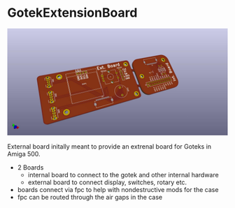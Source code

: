 # GotekExtensionBoard

![Board Render Front](ExternalBoard.jpg "Board Render Front")

External board initally meant to provide an extrenal board for Goteks in Amiga 500.
* 2 Boards
  * internal board to connect to the gotek and other internal hardware
  * external board to connect display, switches, rotary etc.
* boards connect via fpc to help with nondestructive mods for the case
* fpc can be routed through the air gaps in the case
